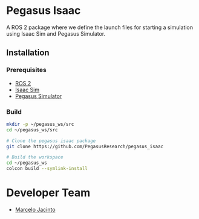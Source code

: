 # Pegasus Isaac

A ROS 2 package where we define the launch files for starting a simulation using Isaac Sim and Pegasus Simulator.

## Installation

### Prerequisites

- [ROS 2](https://index.ros.org/doc/ros2/Installation/)
- [Isaac Sim](https://docs.omniverse.nvidia.com/app_isaacsim/app_isaacsim/overview.html)
- [Pegasus Simulator](https://pegasussimulator.github.io/PegasusSimulator/)

### Build

```bash
mkdir -p ~/pegasus_ws/src
cd ~/pegasus_ws/src

# Clone the pegasus isaac package
git clone https://github.com/PegasusResearch/pegasus_isaac

# Build the workspace
cd ~/pegasus_ws
colcon build --symlink-install
```

# Developer Team 

* [Marcelo Jacinto](https://github.com/MarceloJacinto)
